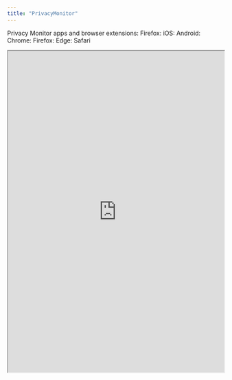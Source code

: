 ```yaml
---
title: "PrivacyMonitor"
---
```


Privacy Monitor apps and browser extensions: Firefox: iOS: Android: Chrome: Firefox: Edge: Safari


<iframe height="750" width="100%" src="https://ewelton.github.io/ktest/wiki.html#PrivacyMonitor"></iframe>
